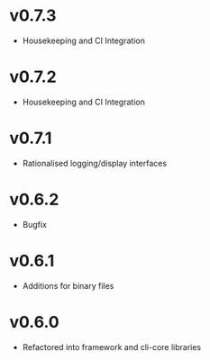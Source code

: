 # v0.7.3
* Housekeeping and CI Integration

# v0.7.2
* Housekeeping and CI Integration

# v0.7.1
* Rationalised logging/display interfaces

# v0.6.2
* Bugfix

# v0.6.1
* Additions for binary files

# v0.6.0
* Refactored into framework and cli-core libraries
